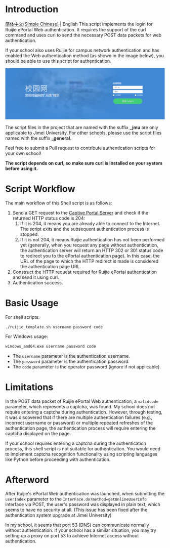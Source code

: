 # Introduction
[简体中文(Simple Chinese)](./README.MD) | English
This script implements the login for Ruijie ePortal Web authentication. It requires the support of the curl command and uses curl to send the necessary POST data packets for web authentication.

If your school also uses Ruijie for campus network authentication and has enabled the Web authentication method (as shown in the image below), you should be able to use this script for authentication.

![ruijie_web](images/ruijie_web.png)

The script files in the project that are named with the suffix **_jmu** are only applicable to Jimei University. For other schools, please use the script files named with the suffix **_general**.

Feel free to submit a Pull request to contribute authentication scripts for your own school!

**The script depends on curl, so make sure curl is installed on your system before using it.**

# Script Workflow

The main workflow of this Shell script is as follows:

1. Send a GET request to the [Captive Portal Server](https://en.wikipedia.org/wiki/Captive_portal) and check if the returned HTTP status code is 204:
   1. If it is 204, it means you are already able to connect to the Internet. The script exits and the subsequent authentication process is stopped.
   2. If it is not 204, it means Ruijie authentication has not been performed yet (generally, when you request any page without authentication, the authentication server will return an HTTP 302 or 301 status code to redirect you to the ePortal authentication page). In this case, the URL of the page to which the HTTP redirect is made is considered the authentication page URL.
2. Construct the HTTP request required for Ruijie ePortal authentication and send it using curl.
3. Authentication success.

# Basic Usage
For shell scripts:

```shell
./ruijie_template.sh username password code
```
For Windows usage:
```cmd
windows_amd64.exe username password code
```

- The `username` parameter is the authentication username.
- The `password` parameter is the authentication password.
- The `code` parameter is the operator password (ignore if not applicable).

# Limitations

In the POST data packet of Ruijie ePortal Web authentication, a `validcode` parameter, which represents a captcha, was found. My school does not require entering a captcha during authentication. However, through testing, it was discovered that if there are multiple authentication failures (e.g., incorrect username or password) or multiple repeated refreshes of the authentication page, the authentication process will require entering the captcha displayed on the page.

If your school requires entering a captcha during the authentication process, this shell script is not suitable for authentication. You would need to implement captcha recognition functionality using scripting languages like Python before proceeding with authentication.

# Afterword

After Ruijie's ePortal Web authentication was launched, when submitting the `userIndex` parameter to the `InterFace.do?method=getOnlineUserInfo` interface via POST, the user's password was displayed in plain text, which seems to have no security at all. (This issue has been fixed after the authentication system upgrade at Jimei University)

In my school, it seems that port 53 (DNS) can communicate normally without authentication. If your school has a similar situation, you may try setting up a proxy on port 53 to achieve Internet access without authentication.